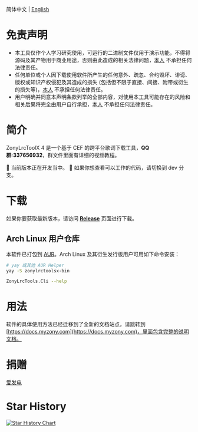 简体中文 | [English](./docs/en_US.md)

# 免责声明

- 本工具仅作个人学习研究使用，可运行的二进制文件仅用于演示功能，不得将源码及其产物用于商业用途，否则由此造成的相关法律问题，[本人](https://github.com/real-zony) 不承担任何法律责任。
- 任何单位或个人因下载使用软件所产生的任何意外、疏忽、合约毁坏、诽谤、版权或知识产权侵犯及其造成的损失 (包括但不限于直接、间接、附带或衍生的损失等)，[本人](https://github.com/real-zony) 不承担任何法律责任。
- 用户明确并同意本声明条款列举的全部内容，对使用本工具可能存在的风险和相关后果将完全由用户自行承担，[本人](https://github.com/real-zony) 不承担任何法律责任。

# 简介

ZonyLrcToolX 4 是一个基于 CEF 的跨平台歌词下载工具，**QQ 群:337656932**，群文件里面有详细的视频教程。

🚧 当前版本正在开发当中。
🚧 如果你想查看可以工作的代码，请切换到 dev 分支。

# 下载

如果你要获取最新版本，请访问 **[Release](https://github.com/real-zony/ZonyLrcToolsX/releases)** 页面进行下载。

## Arch Linux 用户仓库

本软件已打包到 [AUR](https://aur.archlinux.org/packages/zonylrctoolsx-bin)。Arch Linux 及其衍生发行版用户可用如下命令安装：

```bash
# yay 或其他 AUR Helper
yay -S zonylrctoolsx-bin

ZonyLrcTools.Cli --help
```

# 用法

软件的具体使用方法已经迁移到了全新的文档站点，请跳转到 [https://docs.myzony.com](https://docs.myzony.com)，里面包含完整的说明文档。

# 捐赠
[爱发电](https://afdian.net/a/zony-lrc-tools)

# Star History

[![Star History Chart](https://api.star-history.com/svg?repos=real-zony/ZonyLrcToolsX&type=Timeline)](https://star-history.com/#real-zony/ZonyLrcToolsX&Timeline)
